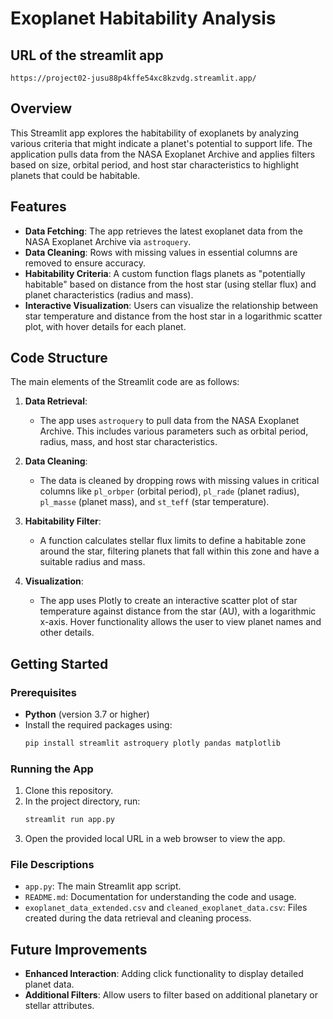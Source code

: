 # Exoplanet Habitability Analysis
## URL of the streamlit app
`https://project02-jusu88p4kffe54xc8kzvdg.streamlit.app/`
## Overview
This Streamlit app explores the habitability of exoplanets by analyzing various criteria that might indicate a planet's potential to support life. The application pulls data from the NASA Exoplanet Archive and applies filters based on size, orbital period, and host star characteristics to highlight planets that could be habitable. 

## Features
- **Data Fetching**: The app retrieves the latest exoplanet data from the NASA Exoplanet Archive via `astroquery`.
- **Data Cleaning**: Rows with missing values in essential columns are removed to ensure accuracy.
- **Habitability Criteria**: A custom function flags planets as "potentially habitable" based on distance from the host star (using stellar flux) and planet characteristics (radius and mass).
- **Interactive Visualization**: Users can visualize the relationship between star temperature and distance from the host star in a logarithmic scatter plot, with hover details for each planet.

## Code Structure
The main elements of the Streamlit code are as follows:

1. **Data Retrieval**: 
   - The app uses `astroquery` to pull data from the NASA Exoplanet Archive. This includes various parameters such as orbital period, radius, mass, and host star characteristics.

2. **Data Cleaning**:
   - The data is cleaned by dropping rows with missing values in critical columns like `pl_orbper` (orbital period), `pl_rade` (planet radius), `pl_masse` (planet mass), and `st_teff` (star temperature).

3. **Habitability Filter**:
   - A function calculates stellar flux limits to define a habitable zone around the star, filtering planets that fall within this zone and have a suitable radius and mass.

4. **Visualization**:
   - The app uses Plotly to create an interactive scatter plot of star temperature against distance from the star (AU), with a logarithmic x-axis. Hover functionality allows the user to view planet names and other details.

## Getting Started

### Prerequisites
- **Python** (version 3.7 or higher)
- Install the required packages using:
  ```bash
  pip install streamlit astroquery plotly pandas matplotlib
  ```

### Running the App
1. Clone this repository.
2. In the project directory, run:
   ```bash
   streamlit run app.py
   ```
3. Open the provided local URL in a web browser to view the app.

### File Descriptions
- `app.py`: The main Streamlit app script.
- `README.md`: Documentation for understanding the code and usage.
- `exoplanet_data_extended.csv` and `cleaned_exoplanet_data.csv`: Files created during the data retrieval and cleaning process.

## Future Improvements
- **Enhanced Interaction**: Adding click functionality to display detailed planet data.
- **Additional Filters**: Allow users to filter based on additional planetary or stellar attributes.


